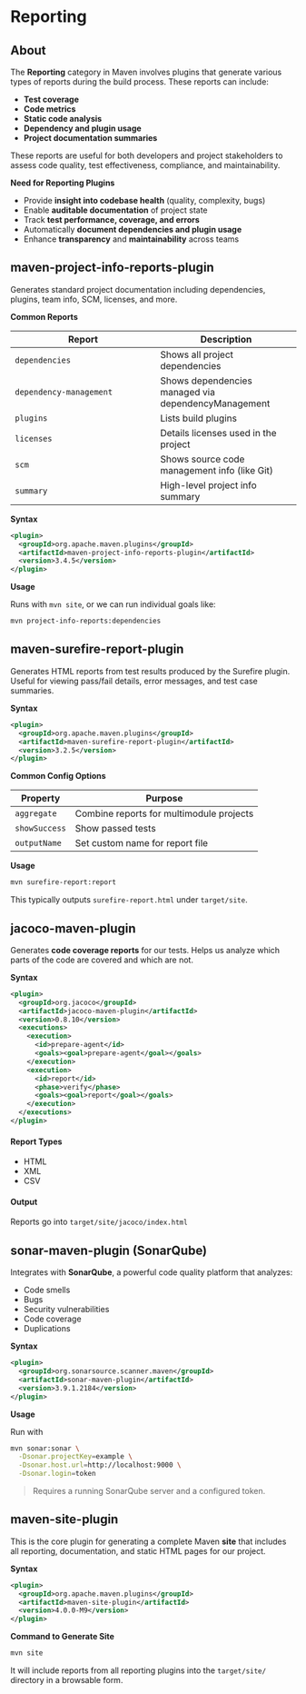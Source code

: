 # Reporting

## **About**

The **Reporting** category in Maven involves plugins that generate various types of reports during the build process. These reports can include:

* **Test coverage**
* **Code metrics**
* **Static code analysis**
* **Dependency and plugin usage**
* **Project documentation summaries**

These reports are useful for both developers and project stakeholders to assess code quality, test effectiveness, compliance, and maintainability.

**Need for Reporting Plugins**

* Provide **insight into codebase health** (quality, complexity, bugs)
* Enable **auditable documentation** of project state
* Track **test performance, coverage, and errors**
* Automatically **document dependencies and plugin usage**
* Enhance **transparency** and **maintainability** across teams

## **maven-project-info-reports-plugin**

Generates standard project documentation including dependencies, plugins, team info, SCM, licenses, and more.

**Common Reports**

<table><thead><tr><th width="239.9140625">Report</th><th>Description</th></tr></thead><tbody><tr><td><code>dependencies</code></td><td>Shows all project dependencies</td></tr><tr><td><code>dependency-management</code></td><td>Shows dependencies managed via dependencyManagement</td></tr><tr><td><code>plugins</code></td><td>Lists build plugins</td></tr><tr><td><code>licenses</code></td><td>Details licenses used in the project</td></tr><tr><td><code>scm</code></td><td>Shows source code management info (like Git)</td></tr><tr><td><code>summary</code></td><td>High-level project info summary</td></tr></tbody></table>

**Syntax**

```xml
<plugin>
  <groupId>org.apache.maven.plugins</groupId>
  <artifactId>maven-project-info-reports-plugin</artifactId>
  <version>3.4.5</version>
</plugin>
```

**Usage**

Runs with `mvn site`, or we can run individual goals like:

```bash
mvn project-info-reports:dependencies
```

## **maven-surefire-report-plugin**

Generates HTML reports from test results produced by the Surefire plugin. Useful for viewing pass/fail details, error messages, and test case summaries.

**Syntax**

```xml
<plugin>
  <groupId>org.apache.maven.plugins</groupId>
  <artifactId>maven-surefire-report-plugin</artifactId>
  <version>3.2.5</version>
</plugin>
```

**Common Config Options**

| Property      | Purpose                                  |
| ------------- | ---------------------------------------- |
| `aggregate`   | Combine reports for multimodule projects |
| `showSuccess` | Show passed tests                        |
| `outputName`  | Set custom name for report file          |

**Usage**

```bash
mvn surefire-report:report
```

This typically outputs `surefire-report.html` under `target/site`.

## **jacoco-maven-plugin**

Generates **code coverage reports** for our tests. Helps us analyze which parts of the code are covered and which are not.

**Syntax**

```xml
<plugin>
  <groupId>org.jacoco</groupId>
  <artifactId>jacoco-maven-plugin</artifactId>
  <version>0.8.10</version>
  <executions>
    <execution>
      <id>prepare-agent</id>
      <goals><goal>prepare-agent</goal></goals>
    </execution>
    <execution>
      <id>report</id>
      <phase>verify</phase>
      <goals><goal>report</goal></goals>
    </execution>
  </executions>
</plugin>
```

#### **Report Types**

* HTML
* XML
* CSV

#### **Output**

Reports go into `target/site/jacoco/index.html`&#x20;

## **sonar-maven-plugin (SonarQube)**

Integrates with **SonarQube**, a powerful code quality platform that analyzes:

* Code smells
* Bugs
* Security vulnerabilities
* Code coverage
* Duplications

**Syntax**

```xml
<plugin>
  <groupId>org.sonarsource.scanner.maven</groupId>
  <artifactId>sonar-maven-plugin</artifactId>
  <version>3.9.1.2184</version>
</plugin>
```

**Usage**

Run with

```bash
mvn sonar:sonar \
  -Dsonar.projectKey=example \
  -Dsonar.host.url=http://localhost:9000 \
  -Dsonar.login=token
```

> Requires a running SonarQube server and a configured token.

## **maven-site-plugin**

This is the core plugin for generating a complete Maven **site** that includes all reporting, documentation, and static HTML pages for our project.

**Syntax**

```xml
<plugin>
  <groupId>org.apache.maven.plugins</groupId>
  <artifactId>maven-site-plugin</artifactId>
  <version>4.0.0-M9</version>
</plugin>
```

**Command to Generate Site**

```bash
mvn site
```

It will include reports from all reporting plugins into the `target/site/` directory in a browsable form.
